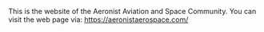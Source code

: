 This is the website of the Aeronist Aviation and Space Community. You can visit the web page via: https://aeronistaerospace.com/

